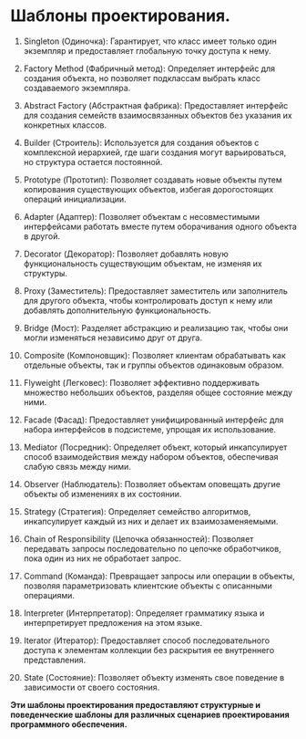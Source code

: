 # Шаблоны проектирования.

1. Singleton (Одиночка): Гарантирует, что класс имеет только один экземпляр и предоставляет глобальную точку доступа к нему.

2. Factory Method (Фабричный метод): Определяет интерфейс для создания объекта, но позволяет подклассам выбрать класс создаваемого экземпляра.

3. Abstract Factory (Абстрактная фабрика): Предоставляет интерфейс для создания семейств взаимосвязанных объектов без указания их конкретных классов.

4. Builder (Строитель): Используется для создания объектов с комплексной иерархией, где шаги создания могут варьироваться, но структура остается постоянной.

5. Prototype (Прототип): Позволяет создавать новые объекты путем копирования существующих объектов, избегая дорогостоящих операций инициализации.

6. Adapter (Адаптер): Позволяет объектам с несовместимыми интерфейсами работать вместе путем оборачивания одного объекта в другой.

7. Decorator (Декоратор): Позволяет добавлять новую функциональность существующим объектам, не изменяя их структуры.

8. Proxy (Заместитель): Предоставляет заместитель или заполнитель для другого объекта, чтобы контролировать доступ к нему или добавлять дополнительную функциональность.

9. Bridge (Мост): Разделяет абстракцию и реализацию так, чтобы они могли изменяться независимо друг от друга.

10. Composite (Компоновщик): Позволяет клиентам обрабатывать как отдельные объекты, так и группы объектов одинаковым образом.

11. Flyweight (Легковес): Позволяет эффективно поддерживать множество небольших объектов, разделяя общее состояние между ними.

12. Facade (Фасад): Предоставляет унифицированный интерфейс для набора интерфейсов в подсистеме, упрощая их использование.

13. Mediator (Посредник): Определяет объект, который инкапсулирует способ взаимодействия между набором объектов, обеспечивая слабую связь между ними.

14. Observer (Наблюдатель): Позволяет объектам оповещать другие объекты об изменениях в их состоянии.

15. Strategy (Стратегия): Определяет семейство алгоритмов, инкапсулирует каждый из них и делает их взаимозаменяемыми.

16. Chain of Responsibility (Цепочка обязанностей): Позволяет передавать запросы последовательно по цепочке обработчиков, пока один из них не обработает запрос.

17. Command (Команда): Превращает запросы или операции в объекты, позволяя параметризовать клиентские объекты с описанными операциями.

18. Interpreter (Интерпретатор): Определяет грамматику языка и интерпретирует предложения на этом языке.

19. Iterator (Итератор): Предоставляет способ последовательного доступа к элементам коллекции без раскрытия ее внутреннего представления.

20. State (Состояние): Позволяет объекту изменять свое поведение в зависимости от своего состояния.

**Эти шаблоны проектирования предоставляют структурные и поведенческие шаблоны для различных сценариев проектирования программного обеспечения.**